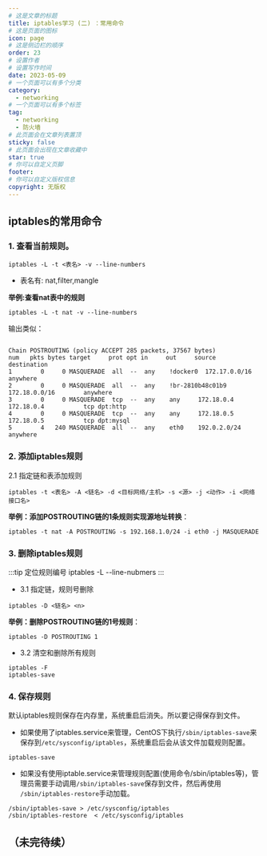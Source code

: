 ```yaml
---
# 这是文章的标题
title: iptables学习 (二) ：常用命令
# 这是页面的图标
icon: page
# 这是侧边栏的顺序
order: 23
# 设置作者
# 设置写作时间
date: 2023-05-09
# 一个页面可以有多个分类
category:
  - networking
# 一个页面可以有多个标签
tag:
  - networking
  - 防火墙
# 此页面会在文章列表置顶
sticky: false
# 此页面会出现在文章收藏中
star: true
# 你可以自定义页脚
footer: 
# 你可以自定义版权信息
copyright: 无版权
---
```





## iptables的常用命令

### 1. 查看当前规则。

```shell
iptables -L -t <表名> -v --line-numbers
```
- 表名有: nat,filter,mangle

**举例:查看nat表中的规则**
```shell
iptables -L -t nat -v --line-numbers
```

输出类似：
```plain

Chain POSTROUTING (policy ACCEPT 285 packets, 37567 bytes)
num   pkts bytes target     prot opt in     out     source               destination
1        0     0 MASQUERADE  all  --  any    !docker0  172.17.0.0/16        anywhere
2        0     0 MASQUERADE  all  --  any    !br-2810b48c01b9  172.18.0.0/16        anywhere
3        0     0 MASQUERADE  tcp  --  any    any     172.18.0.4           172.18.0.4           tcp dpt:http
4        0     0 MASQUERADE  tcp  --  any    any     172.18.0.5           172.18.0.5           tcp dpt:mysql
5        4   240 MASQUERADE  all  --  any    eth0    192.0.2.0/24         anywhere
```

### 2. 添加iptables规则


2.1 指定链和表添加规则
``` shell
iptables -t <表名> -A <链名> -d <目标网络/主机> -s <源> -j <动作> -i <网络接口名>
```
**举例：添加POSTROUTING链的1条规则实现源地址转换**：
```
iptables -t nat -A POSTROUTING -s 192.168.1.0/24 -i eth0 -j MASQUERADE
```


### 3. 删除iptables规则

:::tip 定位规则编号
iptables -L --line-nubmers
:::

- 3.1 指定链，规则号删除
``` shell
iptables -D <链名> <n>
```
**举例：删除POSTROUTING链的1号规则**：
```
iptables -D POSTROUTING 1
```
- 3.2 清空和删除所有规则

```shell
iptables -F
iptables-save
```

### 4. 保存规则

默认iptables规则保存在内存里，系统重启后消失。所以要记得保存到文件。

- 如果使用了iptables.service来管理，CentOS下执行`/sbin/iptables-save`来保存到`/etc/sysconfig/iptables`，系统重启后会从该文件加载规则配置。
```shell
iptables-save 
```

- 如果没有使用iptable.service来管理规则配置(使用命令/sbin/iptables等)，管理员需要手动调用`/sbin/iptables-save`保存到文件，然后再使用` /sbin/iptables-restore`手动加载。

``` shell
/sbin/iptables-save > /etc/sysconfig/iptables
/sbin/iptables-restore  < /etc/sysconfig/iptables
```

## （未完待续）